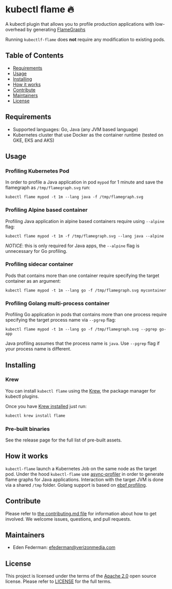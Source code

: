 # kubectl flame :fire:

A kubectl plugin that allows you to profile production applications with low-overhead by generating
[FlameGraphs](http://www.brendangregg.com/flamegraphs.html)

Running `kubectlf-flame` does **not** require any modification to existing pods.
## Table of Contents

- [Requirements](#requirements)
- [Usage](#usage)
- [Installing](#installing)
- [How it works](#how-it-works)
- [Contribute](#contribute)
- [Maintainers](#maintainers)
- [License](#license)

## Requirements
* Supported languages: Go, Java (any JVM based language)
* Kubernetes cluster that use Docker as the container runtime (tested on GKE, EKS and AKS)

## Usage
### Profiling Kubernetes Pod
In order to profile a Java application in pod `mypod` for 1 minute and save the flamegraph as `/tmp/flamegraph.svg` run:
```shell
kubectl flame mypod -t 1m --lang java -f /tmp/flamegraph.svg
```
### Profiling Alpine based container
Profiling Java application in alpine based containers require using `--alpine` flag:
```shell
kubectl flame mypod -t 1m -f /tmp/flamegraph.svg --lang java --alpine
```
*NOTICE*: this is only required for Java apps, the `--alpine` flag is unnecessary for Go profiling.

### Profiling sidecar container
Pods that contains more than one container require specifying the target container as an argument:
```shell
kubectl flame mypod -t 1m --lang go -f /tmp/flamegraph.svg mycontainer
```
### Profiling Golang multi-process container
Profiling Go application in pods that contains more than one process require specifying the target process name via `--pgrep` flag:
```shell
kubectl flame mypod -t 1m --lang go -f /tmp/flamegraph.svg --pgrep go-app
```
Java profiling assumes that the process name is `java`. Use `--pgrep` flag if your process name is different.

## Installing

### Krew

You can install `kubectl flame` using the [Krew](https://github.com/kubernetes-sigs/krew), the package manager for kubectl plugins.

Once you have [Krew installed](https://krew.sigs.k8s.io/docs/user-guide/setup/install/) just run:

```bash
kubectl krew install flame
```

### Pre-built binaries
See the release page for the full list of pre-built assets.

## How it works
`kubectl-flame` launch a Kubernetes Job on the same node as the target pod.
Under the hood `kubectl-flame` use [async-profiler](https://github.com/jvm-profiling-tools/async-profiler) in order to generate flame graphs for Java applications. 
Interaction with the target JVM is done via a shared `/tmp` folder.
Golang support is based on [ebpf profiling](https://en.wikipedia.org/wiki/Berkeley_Packet_Filter).

## Contribute
Please refer to [the contributing.md file](Contributing.md) for information about how to get involved. We welcome issues, questions, and pull requests.

## Maintainers
- Eden Federman: efederman@verizonmedia.com

## License
This project is licensed under the terms of the [Apache 2.0](LICENSE-Apache-2.0) open source license. Please refer to [LICENSE](LICENSE) for the full terms.
